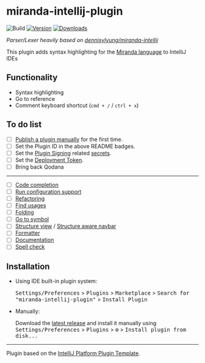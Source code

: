 # miranda-intellij-plugin

![Build](https://github.com/adnathanail/miranda-intellij-plugin/workflows/Build/badge.svg)
[![Version](https://img.shields.io/jetbrains/plugin/v/PLUGIN_ID.svg)](https://plugins.jetbrains.com/plugin/PLUGIN_ID)
[![Downloads](https://img.shields.io/jetbrains/plugin/d/PLUGIN_ID.svg)](https://plugins.jetbrains.com/plugin/PLUGIN_ID)

_Parser/Lexer heavily based on [dennisylyung/miranda-intellij](https://github.com/dennisylyung/miranda-intellij)_

<!-- Plugin description -->
This plugin adds syntax highlighting for the [Miranda language](https://www.cs.kent.ac.uk/people/staff/dat/miranda/) to IntelliJ IDEs
<!-- Plugin description end -->

## Functionality

- Syntax highlighting
- Go to reference
- Comment keyboard shortcut (`cmd + /` / `ctrl + x`)

## To do list

- [ ] [Publish a plugin manually](https://plugins.jetbrains.com/docs/intellij/publishing-plugin.html?from=IJPluginTemplate) for the first time.
- [ ] Set the Plugin ID in the above README badges.
- [ ] Set the [Plugin Signing](https://plugins.jetbrains.com/docs/intellij/plugin-signing.html?from=IJPluginTemplate) related [secrets](https://github.com/JetBrains/intellij-platform-plugin-template#environment-variables).
- [ ] Set the [Deployment Token](https://plugins.jetbrains.com/docs/marketplace/plugin-upload.html?from=IJPluginTemplate).
- [ ] Bring back Qodana

---

- [ ] [Code completion](https://plugins.jetbrains.com/docs/intellij/completion-contributor.html)
- [ ] [Run configuration support](https://plugins.jetbrains.com/docs/intellij/run-configurations.html?from=jetbrains.org#implement-a-run-configuration)
- [ ] [Refactoring](https://plugins.jetbrains.com/docs/intellij/reference-contributor.html#define-a-refactoring-support-provider)
- [ ] [Find usages](https://plugins.jetbrains.com/docs/intellij/find-usages-provider.html)
- [ ] [Folding](https://plugins.jetbrains.com/docs/intellij/folding-builder.html)
- [ ] [Go to symbol](https://plugins.jetbrains.com/docs/intellij/go-to-symbol-contributor.html)
- [ ] [Structure view](https://plugins.jetbrains.com/docs/intellij/structure-view-factory.html) / [Structure aware navbar](https://plugins.jetbrains.com/docs/intellij/structure-aware-navbar.htm)
- [ ] [Formatter](https://plugins.jetbrains.com/docs/intellij/formatter.html)
- [ ] [Documentation](https://plugins.jetbrains.com/docs/intellij/documentation-provider.html)
- [ ] [Spell check](https://plugins.jetbrains.com/docs/intellij/spell-checking-strategy.html)

## Installation

- Using IDE built-in plugin system:
  
  <kbd>Settings/Preferences</kbd> > <kbd>Plugins</kbd> > <kbd>Marketplace</kbd> > <kbd>Search for "miranda-intellij-plugin"</kbd> >
  <kbd>Install Plugin</kbd>
  
- Manually:

  Download the [latest release](https://github.com/adnathanail/miranda-intellij-plugin/releases/latest) and install it manually using
  <kbd>Settings/Preferences</kbd> > <kbd>Plugins</kbd> > <kbd>⚙️</kbd> > <kbd>Install plugin from disk...</kbd>


---
Plugin based on the [IntelliJ Platform Plugin Template][template].

[template]: https://github.com/JetBrains/intellij-platform-plugin-template
